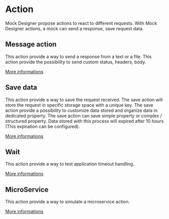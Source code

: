 # Action
Mock Designer propose actions to react to different requests. 
With Mock Designer actions, a mock can send a response, save request data.

## Message action
This action provide a way to send a response from a text or a file.
This action provide the possibility to send custom status, headers, body.

[More informations](https://github.com/kevinramage/mockDesigner/blob/master/doc/message.md)

## Save data
This action provide a way to save the request received.
The save action will store the request in specific storage space with a unique key. 
The save action provide a possibility to customize data stored and organize data in dedicated property. The save action can save simple property or complex / structured property.
Data stored with this process will expired after 10 hours (This expiration can be configured).

[More informations](https://github.com/kevinramage/mockDesigner/blob/master/doc/storage.md)

## Wait
This action provide a way to test application timeout handling.

[More informations](https://github.com/kevinramage/mockDesigner/blob/master/doc/timeout.md)

## MicroService
This action provide a way to simulate a microservice action.

[More informations](https://github.com/kevinramage/mockDesigner/blob/master/doc/microservice.md)
